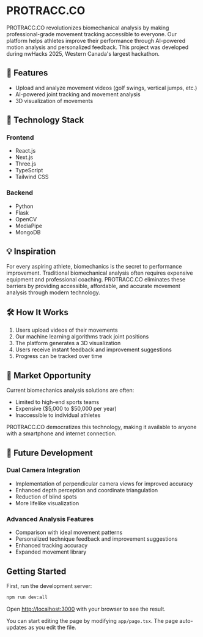 # PROTRACC.CO

PROTRACC.CO revolutionizes biomechanical analysis by making professional-grade movement tracking accessible to everyone. Our platform helps athletes improve their performance through AI-powered motion analysis and personalized feedback. This project was developed during nwHacks 2025, Western Canada's largest hackathon.

## 🌟 Features

- Upload and analyze movement videos (golf swings, vertical jumps, etc.)
- AI-powered joint tracking and movement analysis
- 3D visualization of movements

## 🚀 Technology Stack

### Frontend
- React.js
- Next.js
- Three.js
- TypeScript
- Tailwind CSS

### Backend
- Python
- Flask
- OpenCV
- MediaPipe
- MongoDB

## 💡 Inspiration

For every aspiring athlete, biomechanics is the secret to performance improvement. Traditional biomechanical analysis often requires expensive equipment and professional coaching. PROTRACC.CO eliminates these barriers by providing accessible, affordable, and accurate movement analysis through modern technology.

## 🛠️ How It Works

1. Users upload videos of their movements
2. Our machine learning algorithms track joint positions
3. The platform generates a 3D visualization
4. Users receive instant feedback and improvement suggestions
5. Progress can be tracked over time

## 💼 Market Opportunity

Current biomechanics analysis solutions are often:
- Limited to high-end sports teams
- Expensive ($5,000 to $50,000 per year)
- Inaccessible to individual athletes

PROTRACC.CO democratizes this technology, making it available to anyone with a smartphone and internet connection.

## 🔮 Future Development

### Dual Camera Integration
- Implementation of perpendicular camera views for improved accuracy
- Enhanced depth perception and coordinate triangulation
- Reduction of blind spots
- More lifelike visualization

### Advanced Analysis Features
- Comparison with ideal movement patterns
- Personalized technique feedback and improvement suggestions
- Enhanced tracking accuracy
- Expanded movement library

## Getting Started

First, run the development server:

```bash
npm run dev:all
```

Open [http://localhost:3000](http://localhost:3000) with your browser to see the result.

You can start editing the page by modifying `app/page.tsx`. The page auto-updates as you edit the file.